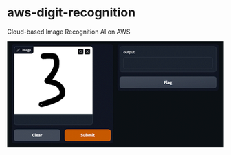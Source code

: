 # aws-digit-recognition
Cloud-based Image Recognition AI on AWS

<img src="src/demo.gif" alt="Demo GIF" width="600"/>

